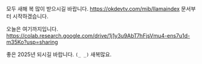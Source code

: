 모두 새해 복 많이 받으시길 바랍니다.
https://okdevtv.com/mib/llamaindex
문서부터 시작하겠습니다.

오늘은 여기까지입니다.
https://colab.research.google.com/drive/1j1y3u9AbT7hFjsVmu4-ens7u1d-m35Ko?usp=sharing

좋은 2025년 되시길 바랍니다.
`(_ _)` 새복많요.
